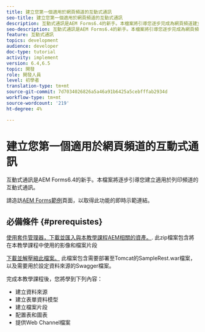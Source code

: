 ```yaml
---
title: 建立您第一個適用於網頁頻道的互動式通訊
seo-title: 建立您第一個適用於網頁頻道的互動式通訊
description: 互動式通訊是AEM Forms6.4的新手。本檔案將引導您逐步完成為網頁頻道建立互動式通訊所需的步驟。
seo-description: 互動式通訊是AEM Forms6.4的新手。本檔案將引導您逐步完成為網頁頻道建立互動式通訊所需的步驟。
feature: 互動式通訊
topics: development
audience: developer
doc-type: tutorial
activity: implement
version: 6.4,6.5
topic: 開發
role: 開發人員
level: 初學者
translation-type: tm+mt
source-git-commit: 7d7034026826a5a46a91b6425a5cebfffab2934d
workflow-type: tm+mt
source-wordcount: '219'
ht-degree: 4%

---
```



# 建立您第一個適用於網頁頻道的互動式通訊

互動式通訊是AEM Forms6.4的新手。本檔案將逐步引導您建立適用於列印頻道的互動式通訊。

請造訪[AEM Forms範例](https://forms.enablementadobe.com/content/samples/samples.html?query=0)頁面，以取得此功能的即時示範連結。

## 必備條件 {#prerequistes}

[使用套件管理器，下載並匯入與本教學課程AEM相關的資產。](assets/gettingstartedassets.zip). 此zip檔案包含將在本教學課程中使用的影像和檔案片段

[下載並解壓縮此檔案。](assets/warfileandswaggerfile.zip) 此檔案包含需要部署至Tomcat的SampleRest.war檔案，以及需要用於設定資料來源的Swagger檔案。

完成本教學課程後，您將學到下列內容：

* 建立資料來源
* 建立表單資料模型
* 建立檔案片段
* 配置表和圖表
* 提供Web Channel檔案




